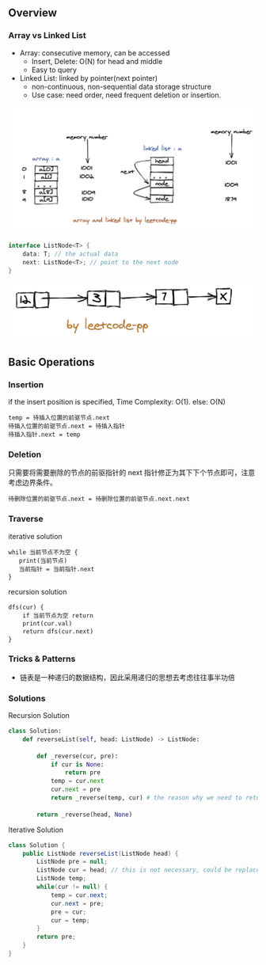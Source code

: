 ## Overview

### Array vs Linked List
- Array: consecutive memory, can be accessed
  - Insert, Delete: O(N) for head and middle
  - Easy to query
- Linked List: linked by pointer(next pointer)
  - non-continuous, non-sequential data storage structure
  - Use case: need order, need frequent deletion or insertion. 


![](2022-02-04-20-04-00.png)

```java
interface ListNode<T> {
    data: T; // the actual data
    next: ListNode<T>; // point to the next node
}
```
![](2022-02-04-20-13-51.png)

## Basic Operations

### Insertion

if the insert position is specified, Time Complexity: O(1).
else: O(N)

```
temp = 待插入位置的前驱节点.next
待插入位置的前驱节点.next = 待插入指针
待插入指针.next = temp
```

### Deletion
只需要将需要删除的节点的前驱指针的 next 指针修正为其下下个节点即可，注意考虑边界条件。
```
待删除位置的前驱节点.next = 待删除位置的前驱节点.next.next
```

### Traverse

iterative solution
```当前指针 =  头指针
while 当前节点不为空 {
   print(当前节点)
   当前指针 = 当前指针.next
}
```

recursion solution
```
dfs(cur) {
    if 当前节点为空 return
    print(cur.val)
    return dfs(cur.next)
}
```

### Tricks & Patterns
- 链表是一种递归的数据结构，因此采用递归的思想去考虑往往事半功倍


### Solutions
Recursion Solution
```Python
class Solution:
    def reverseList(self, head: ListNode) -> ListNode:
        
        def _reverse(cur, pre):
            if cur is None:
                return pre
            temp = cur.next
            cur.next = pre
            return _reverse(temp, cur) # the reason why we need to return because we want to return the result through all the recursive functions all the way back to the root function
            
        return _reverse(head, None)
```

Iterative Solution
```Java
class Solution {
    public ListNode reverseList(ListNode head) {
        ListNode pre = null;
        ListNode cur = head; // this is not necessary, could be replaced by head
        ListNode temp;
        while(cur != null) {
            temp = cur.next;
            cur.next = pre;
            pre = cur;
            cur = temp;
        }
        return pre;
    }
}
```